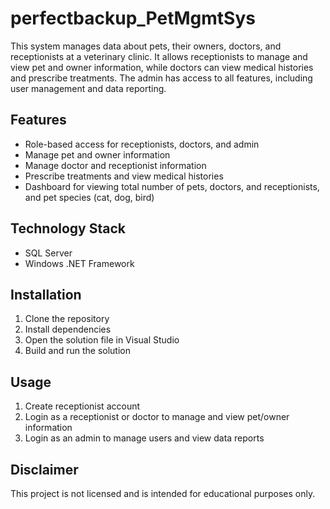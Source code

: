 # perfectbackup_PetMgmtSys
This system manages data about pets, their owners, doctors, and receptionists at a veterinary clinic. It allows receptionists to manage and view pet and owner information, while doctors can view medical histories and prescribe treatments. The admin has access to all features, including user management and data reporting.

## Features
- Role-based access for receptionists, doctors, and admin
- Manage pet and owner information
- Manage doctor and receptionist information
- Prescribe treatments and view medical histories
- Dashboard for viewing total number of pets, doctors, and receptionists, and pet species (cat, dog, bird)

## Technology Stack
- SQL Server
- Windows .NET Framework

## Installation
1. Clone the repository
2. Install dependencies
3. Open the solution file in Visual Studio
4. Build and run the solution

## Usage
1. Create receptionist account
3. Login as a receptionist or doctor to manage and view pet/owner information
4. Login as an admin to manage users and view data reports

## Disclaimer
This project is not licensed and is intended for educational purposes only.
